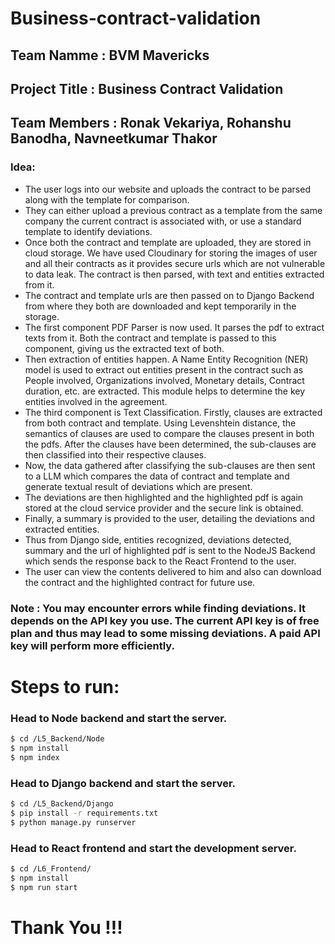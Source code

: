# Business-contract-validation

## Team Namme : BVM Mavericks

## Project Title : Business Contract Validation

## Team Members : Ronak Vekariya, Rohanshu Banodha, Navneetkumar Thakor

### Idea:

-   The user logs into our website and uploads the contract to be parsed along with the template for comparison.
-   They can either upload a previous contract as a template from the same company the current contract is associated with, or use a standard template to identify deviations.  
-   Once both the contract and template are uploaded, they are stored in cloud storage. We have used Cloudinary for storing the images of user and all their contracts as it provides secure urls which are not vulnerable to data leak. The contract is then parsed, with text and entities extracted from it.  
-   The contract and template urls are then passed on to Django Backend from where they both are downloaded and kept temporarily in the storage.  
-   The first component PDF Parser is now used. It parses the pdf to extract texts from it. Both the contract and template is passed to this component, giving us the extracted text of both.  
-   Then extraction of entities happen. A Name Entity Recognition (NER) model is used to extract out entities present in the contract such as People involved, Organizations involved, Monetary details, Contract duration, etc. are extracted. This module helps to determine the key entities involved in the agreement.  
-   The third component is Text Classification. Firstly, clauses are extracted from both contract and template. Using Levenshtein distance, the semantics of clauses are used to compare the clauses present in both the pdfs. After the clauses have been determined, the sub-clauses are then classified into their respective clauses.  
-   Now, the data gathered after classifying the sub-clauses are then sent to a LLM which compares the data of contract and template and generate textual result of deviations which are present.  
-   The deviations are then highlighted and the highlighted pdf is again stored at the cloud service provider and the secure link is obtained.  
-   Finally, a summary is provided to the user, detailing the deviations and extracted entities.  
-   Thus from Django side, entities recognized, deviations detected, summary and the url of highlighted pdf is sent to the NodeJS Backend which sends the response back to the React Frontend to the user.  
-   The user can view the contents delivered to him and also can download the contract and the highlighted contract for future use.  
  

### Note : You may encounter errors while finding deviations. It depends on the API key you use. The current API key is of free plan and thus may lead to some missing deviations. A paid API key will perform more efficiently.

# Steps to run:

### Head to Node backend and start the server.

```bash
$ cd /L5_Backend/Node
$ npm install
$ npm index
```

### Head to Django backend and start the server.

```bash
$ cd /L5_Backend/Django
$ pip install -r requirements.txt
$ python manage.py runserver
```


### Head to React frontend and start the development server.

```bash
$ cd /L6_Frontend/
$ npm install
$ npm run start
```

# Thank You !!!


